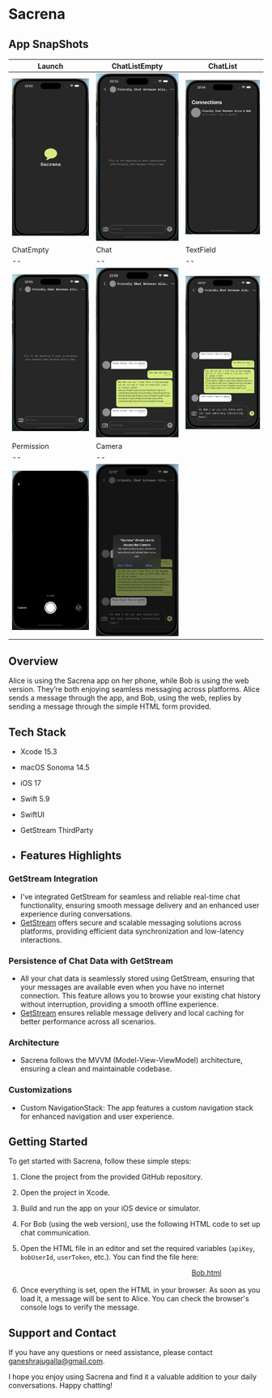# Sacrena

## App SnapShots

| Launch | ChatListEmpty | ChatList |
| -- | -- | -- |
| <img src="Secrena/Media/LaunchScreen.png" width="200"> | <img src="Secrena/Media/ChatEmpty.png" width="200"> | <img src="Secrena/Media/ChatList.png" width="200"> 
| ChatEmpty | Chat | TextField |
| -- | -- | -- |
| <img src="Secrena/Media/ChatEmpty.png" width="200"> | <img src="Secrena/Media/Chat.png" width="200"> | <img src="Secrena/Media/TextField.png" width="200">
| Permission | Camera 
| -- | -- 
| <img src="Secrena/Media/Camera.png" width="200"> | <img src="Secrena/Media/Permission.png" width="200">

## Overview

Alice is using the Sacrena app on her phone, while Bob is using the web version. They’re both enjoying seamless messaging across platforms. Alice sends a message through the app, and Bob, using the web, replies by sending a message through the simple HTML form provided.

## Tech Stack

- Xcode 15.3
- macOS Sonoma 14.5
- iOS 17
- Swift 5.9
- SwiftUI
- GetStream ThirdParty

- ## Features Highlights

### GetStream Integration

- I've integrated GetStream for seamless and reliable real-time chat functionality, ensuring smooth message delivery and an enhanced user experience during conversations.
- [GetStream](https://getstream.io/) offers secure and scalable messaging solutions across platforms, providing efficient data synchronization and low-latency interactions.

### Persistence of Chat Data with GetStream

- All your chat data is seamlessly stored using GetStream, ensuring that your messages are available even when you have no internet connection. This feature allows you to browse your existing chat history without interruption, providing a smooth offline experience.
- [GetStream](https://getstream.io/) ensures reliable message delivery and local caching for better performance across all scenarios.

### Architecture

- Sacrena follows the MVVM (Model-View-ViewModel) architecture, ensuring a clean and maintainable codebase.

### Customizations
  
- Custom NavigationStack: The app features a custom navigation stack for enhanced navigation and user experience.

## Getting Started

To get started with Sacrena, follow these simple steps:

1. Clone the project from the provided GitHub repository.

2. Open the project in Xcode.

3. Build and run the app on your iOS device or simulator.

4. For Bob (using the web version), use the following HTML code to set up chat communication.
5. Open the HTML file in an editor and set the required variables (`apiKey`, `bobUserId`, `userToken`, etc.). You can find the file here: 

    <marquee behavior="scroll" direction="left">
    <a href="Secrena/Files/Bob.html">Bob.html</a>
    </marquee>

6. Once everything is set, open the HTML in your browser. As soon as you load it, a message will be sent to Alice. You can check the browser's console logs to verify the message.


## Support and Contact

If you have any questions or need assistance, please contact ganeshrajugalla@gmail.com.

I hope you enjoy using Sacrena and find it a valuable addition to your daily conversations. Happy chatting!


